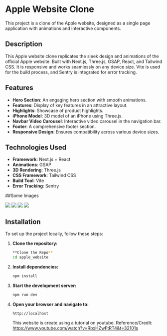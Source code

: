 # Apple Website Clone

This project is a clone of the Apple website, designed as a single page application with animations and interactive components.


## Description

This Apple website clone replicates the sleek design and animations of the official Apple website. Built with Next.js, Three.js, GSAP, React, and Tailwind CSS. It is responsive and works seamlessly on any device size. Vite is used for the build process, and Sentry is integrated for error tracking.

## Features

- **Hero Section**: An engaging hero section with smooth animations.
- **Features**: Display of key features in an attractive layout.
- **Highlights**: Showcase of product highlights.
- **iPhone Model**: 3D model of an iPhone using Three.js.
- **Navbar Video Carousel**: Interactive video carousel in the navigation bar.
- **Footer**: A comprehensive footer section.
- **Responsive Design**: Ensures compatibility across various device sizes.

## Technologies Used

- **Framework**: Next.js + React
- **Animations**: GSAP
- **3D Rendering**: Three.js
- **CSS Framework**: Tailwind CSS
- **Build Tool**: Vite
- **Error Tracking**: Sentry

##Some Images  

<img src = https://github.com/user-attachments/assets/46f2b036-0e29-4042-8c3a-34eb8144e1d3>
<img src = https://github.com/user-attachments/assets/04a6bf43-7766-41a6-801f-8537ed3fe6b8>
<img src = https://github.com/user-attachments/assets/e9079e5c-23c6-4acf-bea5-a8643b9b9c96>
<img src = https://github.com/user-attachments/assets/596dcfbd-a91c-4bac-a8ac-d062914ac980>


## Installation

To set up the project locally, follow these steps:

1. **Clone the repository:**
    ```bash
    **Clone the Repo**
    cd apple_website
    ```

2. **Install dependencies:**
    ```bash
    npm install
    ```

3. **Start the development server:**
    ```bash
    npm run dev
    ```

4. **Open your browser and navigate to:**
    ```
    http://localhost
    ```

    This website is create using a tutorial on youtube. Reference/Credit: https://www.youtube.com/watch?v=RbxHZwFtRT4&t=32101s

